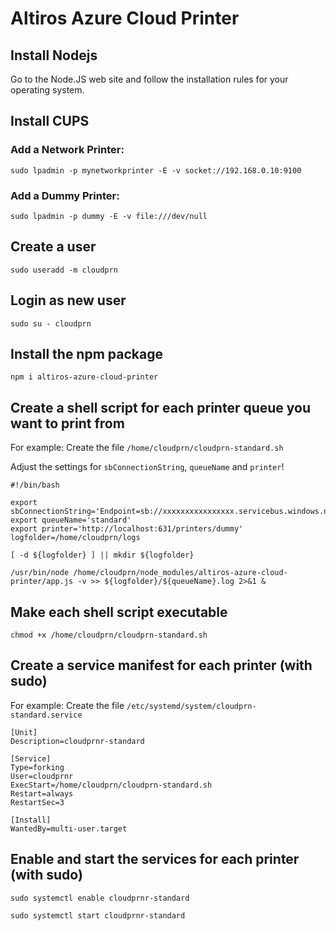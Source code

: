 ﻿# Altiros Azure Cloud Printer

## Install Nodejs

Go to the Node.JS web site and follow the installation rules for your operating system.

## Install CUPS

### Add a Network Printer:
`sudo lpadmin -p mynetworkprinter -E -v socket://192.168.0.10:9100`

### Add a Dummy Printer:
`sudo lpadmin -p dummy -E -v file:///dev/null`

## Create a user
`sudo useradd -m cloudprn`

## Login as new user
`sudo su - cloudprn`

## Install the npm package
`npm i altiros-azure-cloud-printer`

## Create a shell script for each printer queue you want to print from

For example: Create the file `/home/cloudprn/cloudprn-standard.sh`

Adjust the settings for `sbConnectionString`, `queueName` and `printer`!

```
#!/bin/bash

export sbConnectionString='Endpoint=sb://xxxxxxxxxxxxxxxx.servicebus.windows.net/;SharedAccessKeyName=RootManageSharedAccessKey;SharedAccessKey=xxxxxxxxxx='
export queueName='standard'
export printer='http://localhost:631/printers/dummy'
logfolder=/home/cloudprn/logs

[ -d ${logfolder} ] || mkdir ${logfolder}

/usr/bin/node /home/cloudprn/node_modules/altiros-azure-cloud-printer/app.js -v >> ${logfolder}/${queueName}.log 2>&1 &
```
## Make each shell script executable

`chmod +x /home/cloudprn/cloudprn-standard.sh`

## Create a service manifest for each printer (with sudo) 

For example: Create the file `/etc/systemd/system/cloudprn-standard.service`

```
[Unit]
Description=cloudprnr-standard

[Service]
Type=forking
User=cloudprnr
ExecStart=/home/cloudprn/cloudprn-standard.sh
Restart=always
RestartSec=3

[Install]
WantedBy=multi-user.target
```

## Enable and start the services for each printer (with sudo) 

`sudo systemctl enable cloudprnr-standard`

`sudo systemctl start cloudprnr-standard`
